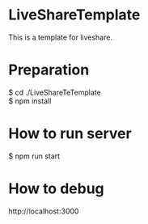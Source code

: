 # LiveShareTemplate
This is a template for liveshare.<br>

# Preparation
$ cd ./LiveShareTeTemplate<br>
$ npm install<br>


# How to run server
$ npm run start<br>


# How to debug
http://localhost:3000<br>


